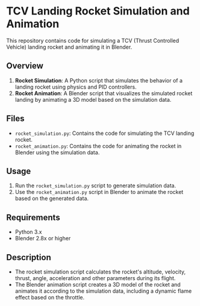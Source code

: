 # TCV Landing Rocket Simulation and Animation

This repository contains code for simulating a TCV (Thrust Controlled Vehicle) landing rocket and animating it in Blender.

## Overview

1. **Rocket Simulation**: A Python script that simulates the behavior of a landing rocket using physics and PID controllers.
2. **Rocket Animation**: A Blender script that visualizes the simulated rocket landing by animating a 3D model based on the simulation data.

## Files

- `rocket_simulation.py`: Contains the code for simulating the TCV landing rocket.
- `rocket_animation.py`: Contains the code for animating the rocket in Blender using the simulation data.

## Usage

1. Run the `rocket_simulation.py` script to generate simulation data.
2. Use the `rocket_animation.py` script in Blender to animate the rocket based on the generated data.

## Requirements

- Python 3.x
- Blender 2.8x or higher


## Description

- The rocket simulation script calculates the rocket's altitude, velocity, thrust, angle, acceleration and other parameters during its flight.
- The Blender animation script creates a 3D model of the rocket and animates it according to the simulation data, including a dynamic flame effect based on the throttle.
